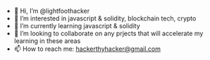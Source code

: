 - 👋 Hi, I’m @lightfoothacker
- 👀 I’m interested in javascript & solidity, blockchain tech, crypto
- 🌱 I’m currently learning javascript & solidity
- 💞️ I’m looking to collaborate on any prjects that will accelerate my learning in these areas
- 📫 How to reach me: hackerthyhacker@gmail.com

<!---
lightfoothacker/lightfoothacker is a ✨ special ✨ repository because its `README.md` (this file) appears on your GitHub profile.
You can click the Preview link to take a look at your changes.
--->
